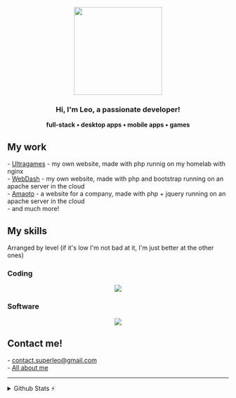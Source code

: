 <p align="center" width="300">
   <img align="center" width="200" src="https://avatars.githubusercontent.com/u/61910530?v=4" />
   <h3 align="center">Hi, I'm Leo, a passionate developer!</h3>
</p>
<p align="center"><strong>full-stack • desktop apps • mobile apps • games</strong><br /></p>
<h2>My work</h2>
- <a href="http://ultragames.sytes.net">Ultragames</a> - my own website, made with php runnig on my homelab with nginx
<br>
- <a href="http://custosite.atwebpages.com">WebDash</a> - my own website, made with php and bootstrap running on an apache server in the cloud
<br>
- <a href="http://amaoto.ml">Amaoto</a> - a website for a company, made with php + jquery running on an apache server in the cloud
<br>
- and much more!
<h2>My skills</h2>
<p>Arranged by level (if it's low I'm not bad at it, I'm just better at the other ones)</p>
<h3>Coding</h3>
<p align="center">
<img src="https://skillicons.dev/icons?i=html,css,js,py,php,java,dotnet,arduino,nodejs,discord,bash&perline=11" />
</p>
<h3>Software</h3>
<p align="center">
<img src="https://skillicons.dev/icons?i=linux,vscode,ps,wordpress,vim,stackoverflow,idea,github,blender,mongodb,pr&perline=11" />
</p>
<h2>Contact me!</h3>
- <a href="mailto:contact.superleo@gmail.com">contact.superleo@gmail.com</a>
<br>
- <a href="https://beacons.ai/superleo">All about me</a>
<hr>
<details>
  <summary>Github Stats ⚡</summary>
  
  <a href="#">![Github stats](https://github-readme-stats.vercel.app/api?username=SuperLeo23&theme=blueberry&count_private=true&hide_border=true&line_height=20)</a>
  <a href="#">![Top Langs](https://github-readme-stats.vercel.app/api/top-langs/?username=SuperLeo23&layout=compact&theme=blueberry&count_private=true&hide_border=true)</a>
</details>
